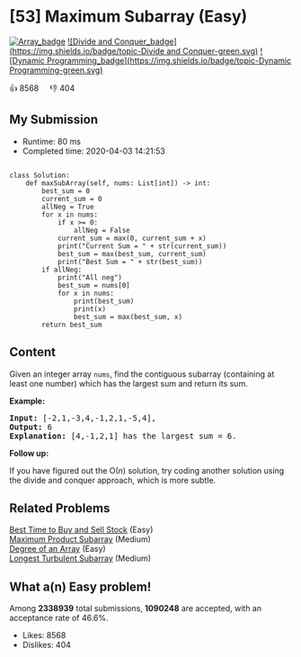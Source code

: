 # [53] Maximum Subarray (Easy)

[![Array_badge](https://img.shields.io/badge/topic-Array-green.svg)](https://leetcode.com/problems/maximum-subarray/)  [![Divide and Conquer_badge](https://img.shields.io/badge/topic-Divide and Conquer-green.svg)](https://leetcode.com/problems/maximum-subarray/)  [![Dynamic Programming_badge](https://img.shields.io/badge/topic-Dynamic Programming-green.svg)](https://leetcode.com/problems/maximum-subarray/) 

:+1: 8568 &nbsp; &nbsp; :thumbsdown: 404

## My Submission

- Runtime: 80 ms
- Completed time: 2020-04-03 14:21:53

```python3

class Solution:
    def maxSubArray(self, nums: List[int]) -> int:
        best_sum = 0
        current_sum = 0
        allNeg = True
        for x in nums:
            if x >= 0:
                allNeg = False
            current_sum = max(0, current_sum + x)
            print("Current Sum = " + str(current_sum))
            best_sum = max(best_sum, current_sum)
            print("Best Sum = " + str(best_sum))
        if allNeg:
            print("All neg")
            best_sum = nums[0]
            for x in nums:
                print(best_sum)
                print(x)
                best_sum = max(best_sum, x)
        return best_sum
```

## Content
<p>Given an integer array <code>nums</code>, find the contiguous subarray&nbsp;(containing at least one number) which has the largest sum and return its sum.</p>

<p><strong>Example:</strong></p>

<pre>
<strong>Input:</strong> [-2,1,-3,4,-1,2,1,-5,4],
<strong>Output:</strong> 6
<strong>Explanation:</strong>&nbsp;[4,-1,2,1] has the largest sum = 6.
</pre>

<p><strong>Follow up:</strong></p>

<p>If you have figured out the O(<em>n</em>) solution, try coding another solution using the divide and conquer approach, which is more subtle.</p>


## Related Problems
[Best Time to Buy and Sell Stock](https://leetcode.com/problems/best-time-to-buy-and-sell-stock/) (Easy) <br>
[Maximum Product Subarray](https://leetcode.com/problems/maximum-product-subarray/) (Medium) <br>
[Degree of an Array](https://leetcode.com/problems/degree-of-an-array/) (Easy) <br>
[Longest Turbulent Subarray](https://leetcode.com/problems/longest-turbulent-subarray/) (Medium) <br>

## What a(n) Easy problem!
Among **2338939** total submissions, **1090248** are accepted, with an acceptance rate of 46.6%. <br>

- Likes: 8568
- Dislikes: 404

